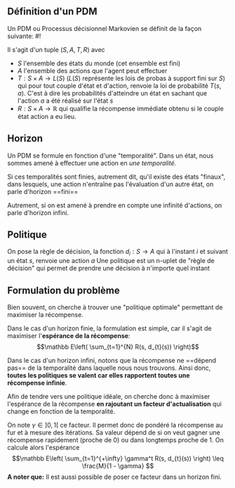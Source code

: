 ## Définition d'un PDM
Un PDM ou Processus décisionnel Markovien se définit de la façon suivante: #!

Il s'agit d'un tuple $(S, A, T, R)$ avec
- $S$ l'ensemble des états du monde (cet ensemble est fini)
- $A$ l'ensemble des actions que l'agent peut effectuer
- $T: S \times A \to L(S)$ ($L(S)$ représente les lois de probas à support fini sur $S$) qui pour tout couple d'état et d'action, renvoie la loi de probabilité $T(s, a)$. C'est à dire les probabilités d'atteindre un état en sachant que l'action $a$ a été réalisé sur l'état $s$
- $R: S \times A \to \mathbb{R}$ qui qualifie la récompense immédiate obtenu si le couple état action a eu lieu.
<!--ID: 1734268137933-->


## Horizon
Un PDM se formule en fonction d'une "temporalité". Dans un état, nous sommes amené à effectuer une action en *une temporalité.* 

Si ces temporalités sont finies, autrement dit,  qu'il existe des états "finaux", dans lesquels, une action n'entraîne pas l'évaluation d'un autre état, on parle d'horizon ==fini==

Autrement, si on est amené à prendre en compte une infinité d'actions, on parle d'horizon infini.

## Politique
On pose la règle de décision, la fonction $d_{i}: S \to A$ qui à l'instant $i$ et suivant un état $s$, renvoie une action $a$
Une politique est un n-uplet de "règle de décision" qui permet de prendre une décision à n'importe quel instant




## Formulation du problème
Bien souvent, on cherche à trouver une "politique optimale" permettant de maximiser la récompense. 

Dans le cas d'un horizon finie, la formulation est simple, car il s'agit de maximiser l'**espérance de la récompense**: 
$$\mathbb E\left( \sum_{t=1}^{N} R(s, d_{t}(s)) \right)$$

Dans le cas d'un horizon infini, notons que la récompense ne ==dépend pas== de la temporalité dans laquelle nous nous trouvons. Ainsi donc, **toutes les politiques se valent car elles rapportent toutes une récompense infinie**.

Afin de tendre vers une politique idéale, on cherche donc à maximiser l'espérance de la récompense **en rajoutant un facteur d'actualisation** qui change en fonction de la temporalité.

On note $\gamma \in ]0, 1[$  ce facteur. Il permet donc de pondéré la récompense au fur et à mesure des itérations. 
Sa valeur dépend de si on veut gagner une récompense rapidement (proche de 0) ou dans longtemps proche de $1$. On calcule alors l'espérance $$\mathbb E\left( \sum_{t=1}^{+\infty} \gamma^t R(s, d_{t}(s)) \right) \leq \frac{M}{1 - \gamma} $$
**A noter que:** Il est aussi possible de poser ce facteur dans un horizon fini.
